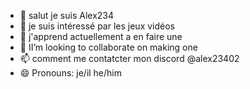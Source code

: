 - 👋 salut je suis Alex234
- 👀 je suis intéressé par les jeux vidéos
- 🌱 j'apprend actuellement a en faire une
- 💞️ II’m looking to collaborate on making one
- 📫 comment me contatcter mon discord @alex23402
- 😄 Pronouns: je/il he/him


<!---
Alex23402/Alex23402 is a ✨ special ✨ repository because its `README.md` (this file) appears on your GitHub profile.
You can click the Preview link to take a look at your changes.
--->
